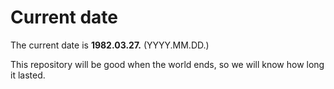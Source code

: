 # Current date

The current date is **1982.03.27.** (YYYY.MM.DD.)

This repository will be good when the world ends, so we will know how long it lasted.